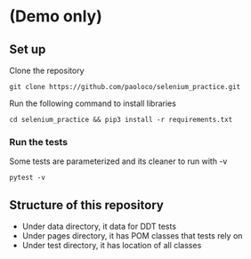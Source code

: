 # (Demo only)

## Set up 
Clone the repository
```
git clone https://github.com/paoloco/selenium_practice.git
```

Run the following command to install libraries 
```
cd selenium_practice && pip3 install -r requirements.txt
```

### Run the tests
Some tests are parameterized and its cleaner to run with -v
```
pytest -v 
```

## Structure of this repository
- Under data directory, it data for DDT tests
- Under pages directory, it has POM classes that tests rely on
- Under test directory, it has location of all classes
